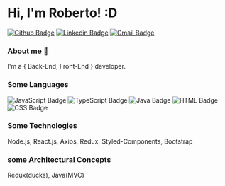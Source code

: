# Hi, I'm Roberto! :D

[![Github Badge](https://img.shields.io/badge/-GitHub-black?style=for-the-badge&logo=github&logoColor=white&link=https://github.com/robertorsjr)](https://github.com/robertorsjr)
[![Linkedin Badge](https://img.shields.io/badge/-LinkedIn-blue?style=for-the-badge&logo=Linkedin&logoColor=white&link=https://www.linkedin.com/in/roberto-rodrigues-da-silva-junior-85a2a1136)](https://www.linkedin.com/in/roberto-rodrigues-da-silva-junior-85a2a1136)
[![Gmail Badge](https://img.shields.io/badge/-Gmail-c14438?style=for-the-badge&logo=Gmail&logoColor=white&link=mailto:beto.rodriguesds@gmail.com)](mailto:beto.rodriguesds@gmail.com)


### About me :rocket:
  I'm a { Back-End, Front-End } developer.

### Some Languages

![JavaScript Badge](https://img.shields.io/badge/-javascript-yellow?style=for-the-badge&logo=Javascript&logoColor=white)
![TypeScript Badge](https://img.shields.io/badge/-Typescript-blue?style=for-the-badge&logo=typescript&logoColor=white)
![Java Badge](https://img.shields.io/badge/-java-white?style=for-the-badge&logo=java&logoColor=red)
![HTML Badge](https://img.shields.io/badge/-HTML-white?style=for-the-badge&logo=html5&logoColor=red)
![CSS Badge](https://img.shields.io/badge/-CSS-white?style=for-the-badge&logo=css3&logoColor=blue)

### Some Technologies
  
  Node.js, React.js, Axios, Redux, Styled-Components, Bootstrap

### some Architectural Concepts

  Redux(ducks), Java(MVC)
